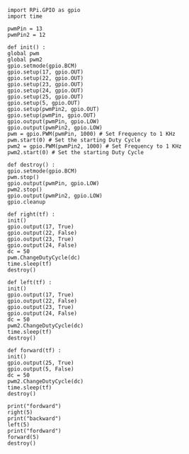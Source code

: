     import RPi.GPIO as gpio
    import time

    pwmPin = 13
    pwmPin2 = 12

    def init() :
    global pwm
    global pwm2
    gpio.setmode(gpio.BCM)
    gpio.setup(17, gpio.OUT)
    gpio.setup(22, gpio.OUT)
    gpio.setup(23, gpio.OUT)
    gpio.setup(24, gpio.OUT)
    gpio.setup(25, gpio.OUT)
    gpio.setup(5, gpio.OUT)
    gpio.setup(pwmPin2, gpio.OUT)
    gpio.setup(pwmPin, gpio.OUT)
    gpio.output(pwmPin, gpio.LOW)
    gpio.output(pwmPin2, gpio.LOW)
    pwm = gpio.PWM(pwmPin, 1000) # Set Frequency to 1 KHz
    pwm.start(0) # Set the starting Duty Cycle
    pwm2 = gpio.PWM(pwmPin2, 1000) # Set Frequency to 1 KHz
    pwm2.start(0) # Set the starting Duty Cycle

    def destroy() :
    gpio.setmode(gpio.BCM)
    pwm.stop()
    gpio.output(pwmPin, gpio.LOW)
    pwm2.stop()
    gpio.output(pwmPin2, gpio.LOW)
    gpio.cleanup

    def right(tf) :
    init()
    gpio.output(17, True)
    gpio.output(22, False)
    gpio.output(23, True)
    gpio.output(24, False)
    dc = 50
    pwm.ChangeDutyCycle(dc)
    time.sleep(tf)
    destroy()

    def left(tf) :
    init()
    gpio.output(17, True)
    gpio.output(22, False)
    gpio.output(23, True)
    gpio.output(24, False)
    dc = 50
    pwm2.ChangeDutyCycle(dc)
    time.sleep(tf)
    destroy()

    def forward(tf) :
    init()
    gpio.output(25, True)
    gpio.output(5, False)
    dc = 50
    pwm2.ChangeDutyCycle(dc)
    time.sleep(tf)
    destroy()

    print("fordward")
    right(5)
    print("backward")
    left(5)
    print("fordward")
    forward(5)
    destroy()

